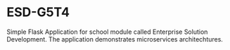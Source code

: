 # ESD-G5T4
Simple Flask Application for school module called Enterprise Solution Development.
The application demonstrates microservices architechtures.
